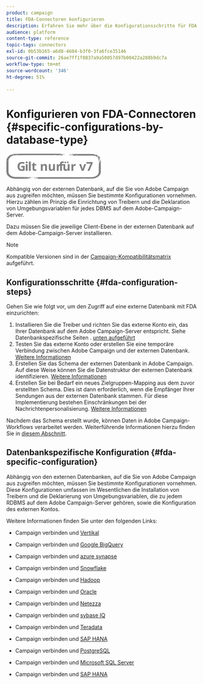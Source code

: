```yaml
---
product: campaign
title: FDA-Connectoren konfigurieren
description: Erfahren Sie mehr über die Konfigurationsschritte für FDA
audience: platform
content-type: reference
topic-tags: connectors
exl-id: 0b53b165-a6d8-4604-b3f0-3fa6fce35146
source-git-commit: 26ae7ff1f0837a9a50057d97b00422a288b9dc7a
workflow-type: tm+mt
source-wordcount: '346'
ht-degree: 51%

---
```


# Konfigurieren von FDA-Connectoren {#specific-configurations-by-database-type}

![](../../assets/v7-only.svg)

Abhängig von der externen Datenbank, auf die Sie von Adobe Campaign aus zugreifen möchten, müssen Sie bestimmte Konfigurationen vornehmen. Hierzu zählen im Prinzip die Einrichtung von Treibern und die Deklaration von Umgebungsvariablen für jedes DBMS auf dem Adobe-Campaign-Server.

Dazu müssen Sie die jeweilige Client-Ebene in der externen Datenbank auf dem Adobe-Campaign-Server installieren.

>[!NOTE]
>
>Kompatible Versionen sind in der [Campaign-Kompatibilitätsmatrix](../../rn/using/compatibility-matrix.md#FederatedDataAccessFDA) aufgeführt.

## Konfigurationsschritte {#fda-configuration-steps}

Gehen Sie wie folgt vor, um den Zugriff auf eine externe Datenbank mit FDA einzurichten:

1. Installieren Sie die Treiber und richten Sie das externe Konto ein, das Ihrer Datenbank auf dem Adobe Campaign-Server entspricht. Siehe Datenbankspezifische Seiten . [unten aufgeführt](#fda-specific-configuration)
1. Testen Sie das externe Konto oder erstellen Sie eine temporäre Verbindung zwischen Adobe Campaign und der externen Datenbank. [Weitere Informationen](../../installation/using/connecting-to-database.md)
1. Erstellen Sie das Schema der externen Datenbank in Adobe Campaign. Auf diese Weise können Sie die Datenstruktur der externen Datenbank identifizieren. [Weitere Informationen](../../installation/using/creating-data-schema.md)
1. Erstellen Sie bei Bedarf ein neues Zielgruppen-Mapping aus dem zuvor erstellten Schema. Dies ist dann erforderlich, wenn die Empfänger Ihrer Sendungen aus der externen Datenbank stammen. Für diese Implementierung bestehen Einschränkungen bei der Nachrichtenpersonalisierung. [Weitere Informationen](../../installation/using/defining-data-mapping.md)

Nachdem das Schema erstellt wurde, können Daten in Adobe Campaign-Workflows verarbeitet werden. Weiterführende Informationen hierzu finden Sie in [diesem Abschnitt](../../workflow/using/accessing-an-external-database--fda-.md).

## Datenbankspezifische Konfiguration {#fda-specific-configuration}

Abhängig von den externen Datenbanken, auf die Sie von Adobe Campaign aus zugreifen möchten, müssen Sie bestimmte Konfigurationen vornehmen. Diese Konfigurationen umfassen im Wesentlichen die Installation von Treibern und die Deklarierung von Umgebungsvariablen, die zu jedem RDBMS auf dem Adobe Campaign-Server gehören, sowie die Konfiguration des externen Kontos.

Weitere Informationen finden Sie unter den folgenden Links:

* Campaign verbinden und [Vertikal](../../installation/using/configure-fda-vertica.md)

* Campaign verbinden und [Google BigQuery](../../installation/using/configure-fda-google-big-query.md)

* Campaign verbinden und [azure synapse](../../installation/using/configure-fda-synapse.md)

* Campaign verbinden und [Snowflake](../../installation/using/configure-fda-snowflake.md)

* Campaign verbinden und [Hadoop](../../installation/using/configure-fda-hadoop.md)

* Campaign verbinden und [Oracle](../../installation/using/configure-fda-oracle.md)

* Campaign verbinden und [Netezza](../../installation/using/configure-fda-netezza.md)

* Campaign verbinden und [sybase IQ](../../installation/using/configure-fda-sybase.md)

* Campaign verbinden und [Teradata](../../installation/using/configure-fda-teradata.md)

* Campaign verbinden und [SAP HANA](../../installation/using/configure-fda-sap-hana.md)

* Campaign verbinden und [PostgreSQL](../../installation/using/configure-fda-postgresql.md)

* Campaign verbinden und [Microsoft SQL Server](../../installation/using/configure-fda-sql.md)

* Campaign verbinden und [SAP HANA](../../installation/using/configure-fda-sap-hana.md)

